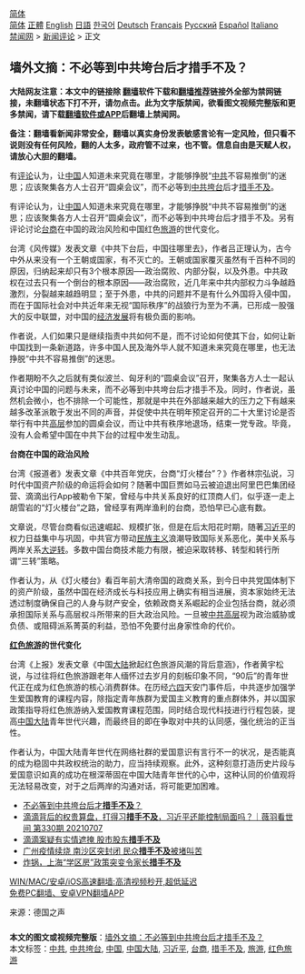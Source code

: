  <!-- 面包屑导航 --> <div class="breadcrumb"><!-- GTranslate: https://gtranslate.io/ -->  <div class="switcher notranslate">  <div class="selected">  <a href="#" onclick="return false;"> 简体</a>  </div>  <div class="option">  <a href="https://www.bannedbook.org" onclick="doGTranslate('zh-CN|zh-CN');jQuery('div.switcher div.selected a').html(jQuery(this).html());return false;" title="简体中文" class="nturl selected"> 简体</a>  <a href="https://www.bannedbook.org/zh-tw/" onclick="doGTranslate('zh-CN|zh-TW');jQuery('div.switcher div.selected a').html(jQuery(this).html());return false;" title="繁體中文" class="nturl"> 正體</a>  <a href="https://www.bannedbook.org/en/" onclick="doGTranslate('zh-CN|en');jQuery('div.switcher div.selected a').html(jQuery(this).html());return false;" title="English" class="nturl"> English</a>  <a href="https://www.bannedbook.org/ja/" onclick="doGTranslate('zh-CN|ja');jQuery('div.switcher div.selected a').html(jQuery(this).html());return false;" title="日本語" class="nturl"> 日語</a>  <a href="https://www.bannedbook.org/ko/" onclick="doGTranslate('zh-CN|ko');jQuery('div.switcher div.selected a').html(jQuery(this).html());return false;" title="한국어" class="nturl"> 한국어</a>  <a href="https://www.bannedbook.org/de/" onclick="doGTranslate('zh-CN|de');jQuery('div.switcher div.selected a').html(jQuery(this).html());return false;" title="Deutsch" class="nturl"> Deutsch</a>  <a href="https://www.bannedbook.org/fr/" onclick="doGTranslate('zh-CN|fr');jQuery('div.switcher div.selected a').html(jQuery(this).html());return false;" title="Français" class="nturl"> Français</a>  <a href="https://www.bannedbook.org/ru/" onclick="doGTranslate('zh-CN|ru');jQuery('div.switcher div.selected a').html(jQuery(this).html());return false;" title="Русский" class="nturl"> Русский</a>  <a href="https://www.bannedbook.org/es/" onclick="doGTranslate('zh-CN|es');jQuery('div.switcher div.selected a').html(jQuery(this).html());return false;" title="Español" class="nturl"> Español</a>  <a href="https://www.bannedbook.org/it/" onclick="doGTranslate('zh-CN|it');jQuery('div.switcher div.selected a').html(jQuery(this).html());return false;" title="Italiano" class="nturl"> Italiano</a>  </div>  </div>      <div class='breadcrumb-sub'><!-- Breadcrumb NavXT 6.3.0 --> <a href="https://www.bannedbook.org/" class="home">禁闻网</a> &gt; <a href="https://www.bannedbook.org/bnews/comments/" class="category">新闻评论</a> &gt; 正文</div></div><h2>墙外文摘：不必等到中共垮台后才措手不及？</h2> <p class="notice"><b>大陆网友注意：本文中的链接除 <a href="https://github.com/bannedbook/fanqiang" >翻墙</a>软件下载和<a href="https://github.com/killgcd/justmysocks/blob/master/README.md">翻墙推荐</a>链接外全部为禁网链接，未翻墙状态下打不开，请勿点击。此为文字版禁闻，欲看图文视频完整版和更多禁闻，请下载<a href="https://github.com/bannedbook/fanqiang">翻墙软件或APP</a>后翻墙上禁闻网。</p><p>备注：翻墙看新闻非常安全，翻墙以真实身份发表敏感言论有一定风险，但只看不说则没有任何风险，翻的人太多，政府管不过来，也不管。信息自由是天赋人权，请放心大胆的翻墙。</b></p>  <div class="entry"> <p id="summary">有<span class='wp_keywordlink_affiliate'><a href="https://www.bannedbook.org/bnews/comments/" title="新闻评论" target="_blank">评论</a></span>认为，让<span class='wp_keywordlink_affiliate'><a href="https://www.bannedbook.org/" title="中国" target="_blank">中国</a></span>人知道未来究竟在哪里，才能够挣脱“<a href="https://www.bannedbook.org/bnews/tag/%e4%b8%ad%e5%85%b1/" class="st_tag internal_tag" rel="tag" title="标签 中共 下的日志">中共</a>不容易推倒”的迷思；应该聚集各方人士召开“圆桌会议”，而不必等到<a href="https://www.bannedbook.org/bnews/tag/%E4%B8%AD%E5%85%B1%E5%9E%AE%E5%8F%B0/" class="st_tag internal_tag" rel="tag" title="标签 中共垮台 下的日志">中共垮台</a>后才<a href="https://www.bannedbook.org/bnews/tag/%E6%8E%AA%E6%89%8B%E4%B8%8D%E5%8F%8A/" class="st_tag internal_tag" rel="tag" title="标签 措手不及 下的日志">措手不及</a>。</p> <p>有评论认为，让<a href="https://www.bannedbook.org/bnews/tag/%E4%B8%AD%E5%9B%BD/" class="st_tag internal_tag" rel="tag" title="标签 中国 下的日志">中国</a>人知道未来究竟在哪里，才能够挣脱“中共不容易推倒”的迷思；应该聚集各方人士召开“圆桌会议”，而不必等到中共垮台后才措手不及。另有评论讨论<a href="https://www.bannedbook.org/bnews/tag/%E5%8F%B0%E5%95%86/" class="st_tag internal_tag" rel="tag" title="标签 台商 下的日志">台商</a>在中国的政治风险和中国红色<a href="https://www.bannedbook.org/bnews/tag/%e6%97%85%e6%b8%b8/" class="st_tag internal_tag" rel="tag" title="标签 旅游 下的日志">旅游</a>的世代变化。</p> <p>台湾《风传媒》发表文章《中共下台后，中国往哪里去》，作者吕正理认为，古今中外从来没有一个王朝或国家，有不灭亡的。王朝或国家覆灭虽然有千百种不同的原因，归纳起来却只有3个根本原因──政治腐败、内部分裂，以及外患。中共政权在过去只有一个倒台的根本原因——政治腐败，近几年来中共内部权力斗争越趋激烈，分裂越来越趋明显；至于外患，中共的问题并不是有什么外国将入侵中国，而在于国际社会对中共近年来无视“国际秩序”的战狼行为至为不满，已形成一股强大的反中联盟，对中国的<span class='wp_keywordlink'><a href="https://www.bannedbook.org/forum2/topic869.html" title="宪政、法治和经济发展——走向市场经济的制度保障" target="_blank">经济发展</a></span>将有极负面的影响。</p>  <p>作者说，人们如果只是继续指责中共如何不是，而不讨论如何使其下台，如何让新中国找到一条新道路，许多中国人民及海外华人就不知道未来究竟在哪里，也无法挣脱“中共不容易推倒”的迷思。</p> <p>作者期盼不久之后就有类似波兰、匈牙利的“圆桌会议”召开，聚集各方人士一起认真讨论中国的问题与未来，而不必等到中共垮台后才措手不及。同时，作者说，虽然机会微小，也不排除一个可能性，那就是中共在外部越来越大的压力之下有越来越多改革派敢于发出不同的声音，并促使中共在明年预定召开的二十大里讨论是否举行有中共<span class='wp_keywordlink_affiliate'><a href="https://www.bannedbook.org/bnews/ccpdope/" title="中共高层内幕" target="_blank">高层</a></span>参加的圆桌会议，而让中共有秩序地退场，结束一党专政。毕竟，没有人会希望中国在中共下台的过程中发生动乱。</p> <p><strong>台商在中国的政治风险</strong></p>  <p>台湾《报道者》发表文章《中共百年党庆，台商“灯火楼台”？》作者林宗弘说，习时代中国资产阶级的命运将会如何？随著中国巨贾如马云被迫退出阿里巴巴集团经营、滴滴出行App被勒令下架，曾经与中共关系良好的红顶商人们，似乎逐一走上胡雪岩的“灯火楼台”之路，曾经享有两岸渔利的台商，恐怕早已心底有数。</p> <p>文章说，尽管台商看似迅速崛起、规模扩张，但是在后太阳花时期，随著<a href="https://www.bannedbook.org/bnews/tag/%e4%b9%a0%e8%bf%91%e5%b9%b3/" class="st_tag internal_tag" rel="tag" title="标签 习近平 下的日志">习近平</a>的权力日益集中与巩固，中共官方带动<span class='wp_keywordlink'><a href="https://www.bannedbook.org/forum11/topic333.html" title="禁片：民族主义和三座大山" target="_blank">民族主义</a></span>浪潮导致国际关系恶化，美中关系与两岸关系<span class='wp_keywordlink'><a href="https://www.bannedbook.org/forum2/topic1081.html" title="韩丁  大逆转：中国的私有化1979-1989" target="_blank">大逆转</a></span>。多数中国台商技术能力有限，被迫采取转移、转型和转行所谓“三转”策略。</p> <p>作者认为，从《灯火楼台》看百年前大清帝国的政商关系，到今日中共党国体制下的资产阶级，虽然中国在经济成长与科技应用上确实有相当进展，资本家始终无法透过制度确保自己的人身与财产安全，依赖政商关系崛起的企业包括台商，就必须承担国际关系与高层权斗所带来的巨大政治风险。一旦被<span class='wp_keywordlink_affiliate'><a href="https://www.bannedbook.org/bnews/ccpdope/" title="中共高层" target="_blank">中共高层</a></span>视为政治威胁或负债、或阻碍派系菁英的利益，恐怕不免要付出身家性命的代价。</p>  <p><strong><a href="https://www.bannedbook.org/bnews/tag/%E7%BA%A2%E8%89%B2%E6%97%85%E6%B8%B8/" class="st_tag internal_tag" rel="tag" title="标签 红色旅游 下的日志">红色旅游</a>的世代变化</strong></p> <p>台湾《上报》发表文章《中国<span class='wp_keywordlink_affiliate'><a href="https://www.bannedbook.org/" title="大陆" target="_blank">大陆</a></span>掀起红色旅游风潮的背后意涵》，作者黄宇松说，与过往将红色旅游跟老年人缅怀过去岁月的刻板印象不同，“90后”的青年世代正在成为红色旅游的核心消费群体。在历经<span class='wp_keywordlink'><a href="https://www.bannedbook.org/forum2/topic2509.html" title="《中国六四真相》" target="_blank">六四</a></span>天安门事件后，中共逐步加强学生爱国教育的课程内容，除指定青年族群为爱国主义教育的重点群体外，并以国家政策指导将红色旅游纳入爱国教育课程范围，同时结合现代科技进行行程包装，提高<a href="https://www.bannedbook.org/bnews/tag/%e4%b8%ad%e5%9b%bd%e5%a4%a7%e9%99%86/" class="st_tag internal_tag" rel="tag" title="标签 中国大陆 下的日志">中国大陆</a>青年世代兴趣，而最终目的即在争取对中共的认同感，强化统治的正当性。</p> <p>作者认为，中国大陆青年世代在网络社群的爱国意识有言行不一的状况，是否能真的成为稳固中共政权统治的助力，应当持续观察。此外，这种刻意打造历史片段与爱国意识如真的成功在根深蒂固在中国大陆青年世代的心中，这种认同的价值观将无法轻易改变，对于之后两岸的沟通对话，将可能更加困难。</p>  <ul class='op-related-articles' title='相关阅读'> <li><a href='https://www.bannedbook.org/bnews/baitai/20210719/1589681.html' target='_blank'>不必等到中共垮台后才<b>措手不及</b>？</a></li> <li><a href='https://www.bannedbook.org/bnews/bannedvideo/20210708/1582863.html' target='_blank'>滴滴背后的权贵算盘，打得习<b>措手不及</b>，习近平还能控制局面吗？｜薇羽看世间 第330期 20210707</a></li> <li><a href='https://www.bannedbook.org/bnews/headline/20210706/1581552.html' target='_blank'>滴滴案疑有实情遮掩 股市股东<b>措手不及</b></a></li> <li><a href='https://www.bannedbook.org/bnews/cbnews/20210605/1560996.html' target='_blank'>广州疫情续烧 南沙区突封闭 民众<b>措手不及</b>被堵叫苦</a></li> <li><a href='https://www.bannedbook.org/bnews/cnnews/20210407/1521047.html' target='_blank'>炸锅，上海“学区房”政策突变令家长<b>措手不及</b></a></li> </ul> <p class="texttj"> <a href="https://github.com/bannedbook/fanqiang/wiki/V2ray%E6%9C%BA%E5%9C%BA" target="_blank">WIN/MAC/安卓/iOS高速翻墙:高清视频秒开,超低延迟</a><br/> <a href="https://github.com/bannedbook/fanqiang/wiki/%E7%A6%81%E9%97%BB%E7%BD%91%E5%AE%89%E5%8D%93%E7%BF%BB%E5%A2%99%E6%96%B0%E9%97%BBAPP" target="_blank">免费PC翻墙、安卓VPN翻墙APP</a></p><p> 来源：德国之声 </p><a name='sharetosocial'></a>  <div style="margin-bottom:5px;padding-bottom:5px;clear:both"> <div id="archive-pix-1" class="banner-ads"> <!-- AuctionX Display platform tag START --> <div id="26318x728x90x621x_ADSLOT2" clicktrack="%%CLICK_URL_ESC%%"></div> <!-- AuctionX Display platform tag END --> </div> <div id="archive-pix-2" class="banner-ads"> <!-- AuctionX Display platform tag START --> <div id="26315x300x250x621x_ADSLOT2" clicktrack="%%CLICK_URL_ESC%%"></div> <!-- AuctionX Display platform tag END --> </div> </div>    <div id="archive-pix-1" class="banner-ads"> <!-- AuctionX Display platform tag START --> <div id="26318x728x90x621x_ADSLOT3" clicktrack="%%CLICK_URL_ESC%%"></div> <!-- AuctionX Display platform tag END --> </div> <div><b>本文的图文或视频完整版</b>：<a href='https://www.bannedbook.org/bnews/comments/20210719/1589766.html'>墙外文摘：不必等到中共垮台后才措手不及？</a></div>  </div><!--END ENTRY--> <div class="postfooter"> <div>本文标签：<a href="https://www.bannedbook.org/bnews/tag/%e4%b8%ad%e5%85%b1/" rel="tag">中共</a>, <a href="https://www.bannedbook.org/bnews/tag/%E4%B8%AD%E5%85%B1%E5%9E%AE%E5%8F%B0/" rel="tag">中共垮台</a>, <a href="https://www.bannedbook.org/bnews/tag/%E4%B8%AD%E5%9B%BD/" rel="tag">中国</a>, <a href="https://www.bannedbook.org/bnews/tag/%e4%b8%ad%e5%9b%bd%e5%a4%a7%e9%99%86/" rel="tag">中国大陆</a>, <a href="https://www.bannedbook.org/bnews/tag/%e4%b9%a0%e8%bf%91%e5%b9%b3/" rel="tag">习近平</a>, <a href="https://www.bannedbook.org/bnews/tag/%E5%8F%B0%E5%95%86/" rel="tag">台商</a>, <a href="https://www.bannedbook.org/bnews/tag/%E6%8E%AA%E6%89%8B%E4%B8%8D%E5%8F%8A/" rel="tag">措手不及</a>, <a href="https://www.bannedbook.org/bnews/tag/%e6%97%85%e6%b8%b8/" rel="tag">旅游</a>, <a href="https://www.bannedbook.org/bnews/tag/%E7%BA%A2%E8%89%B2%E6%97%85%E6%B8%B8/" rel="tag">红色旅游</a></div>  </div><!--END POSTFOOTER--> 